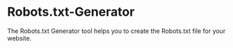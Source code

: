 # Robots.txt-Generator
The Robots.txt Generator tool helps you to create the Robots.txt file for your website.
